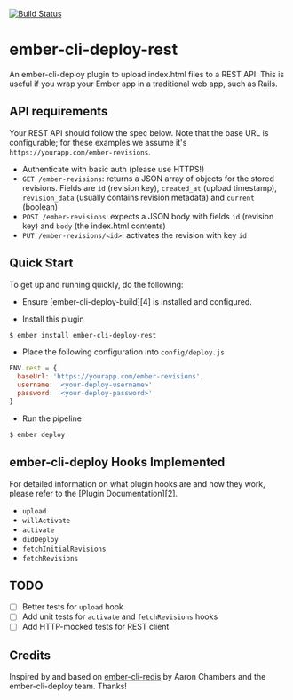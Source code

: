 [![Build Status](https://travis-ci.org/customerio/ember-cli-deploy-rest.svg?branch=master)](https://travis-ci.org/customerio/ember-cli-deploy-rest)

# ember-cli-deploy-rest

An ember-cli-deploy plugin to upload index.html files to a REST API. This is useful if you wrap your Ember app in a traditional web app, such as Rails.

## API requirements

Your REST API should follow the spec below. Note that the base URL is configurable; for these examples we assume it's `https://yourapp.com/ember-revisions`.

- Authenticate with basic auth (please use HTTPS!)
- `GET /ember-revisions`: returns a JSON array of objects for the stored revisions. Fields are `id` (revision key), `created_at` (upload timestamp), `revision_data` (usually contains revision metadata) and `current` (boolean)
- `POST /ember-revisions`: expects a JSON body with fields `id` (revision key) and `body` (the index.html contents)
- `PUT /ember-revisions/<id>`: activates the revision with key `id`

## Quick Start

To get up and running quickly, do the following:

- Ensure [ember-cli-deploy-build][4] is installed and configured.

- Install this plugin

```bash
$ ember install ember-cli-deploy-rest
```

- Place the following configuration into `config/deploy.js`

```javascript
ENV.rest = {
  baseUrl: 'https://yourapp.com/ember-revisions',
  username: '<your-deploy-username>'
  password: '<your-deploy-password>'
}
```

- Run the pipeline

```bash
$ ember deploy
```

## ember-cli-deploy Hooks Implemented

For detailed information on what plugin hooks are and how they work, please refer to the [Plugin Documentation][2].

- `upload`
- `willActivate`
- `activate`
- `didDeploy`
- `fetchInitialRevisions`
- `fetchRevisions`

## TODO

- [ ] Better tests for `upload` hook
- [ ] Add unit tests for `activate` and `fetchRevisions` hooks
- [ ] Add HTTP-mocked tests for REST client

## Credits

Inspired by and based on [ember-cli-redis](https://github.com/ember-cli-deploy/ember-cli-deploy-redis) by Aaron Chambers and the ember-cli-deploy team. Thanks!
